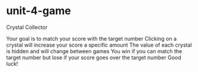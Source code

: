 # unit-4-game

Crystal Collector

Your goal is to match your score with the target number
Clicking on a crystal will increase your score a specific amount
The value of each crystal is hidden and will change between games
You win if you can match the target number but lose if your score goes over the target number
Good luck!
